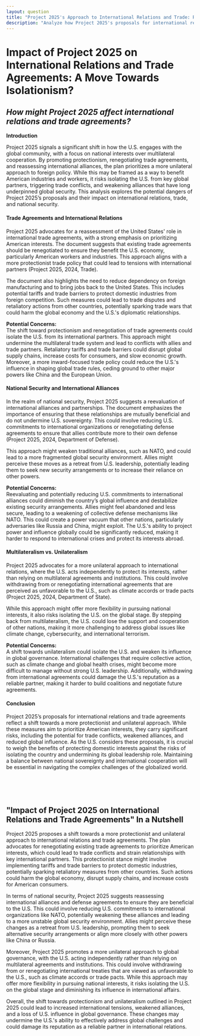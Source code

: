 ```yaml
---
layout: question
title: "Project 2025's Approach to International Relations and Trade: Risks of Isolation and Conflict"
description: "Analyze how Project 2025's proposals for international relations and trade agreements could lead to isolation, weakened alliances, and economic conflicts."
---
```


# Impact of Project 2025 on International Relations and Trade Agreements: A Move Towards Isolationism?

## *How might Project 2025 affect international relations and trade agreements?*

**Introduction**

Project 2025 signals a significant shift in how the U.S. engages with the global community, with a focus on national interests over multilateral cooperation. By promoting protectionism, renegotiating trade agreements, and reassessing international alliances, the plan prioritizes a more unilateral approach to foreign policy. While this may be framed as a way to benefit American industries and workers, it risks isolating the U.S. from key global partners, triggering trade conflicts, and weakening alliances that have long underpinned global security. This analysis explores the potential dangers of Project 2025’s proposals and their impact on international relations, trade, and national security.

#### **Trade Agreements and International Relations**

Project 2025 advocates for a reassessment of the United States' role in international trade agreements, with a strong emphasis on prioritizing American interests. The document suggests that existing trade agreements should be renegotiated to ensure they benefit the U.S. economy, particularly American workers and industries. This approach aligns with a more protectionist trade policy that could lead to tensions with international partners (Project 2025, 2024, Trade).

The document also highlights the need to reduce dependency on foreign manufacturing and to bring jobs back to the United States. This includes potential tariffs and trade barriers to protect domestic industries from foreign competition. Such measures could lead to trade disputes and retaliatory actions from other countries, potentially sparking trade wars that could harm the global economy and the U.S.'s diplomatic relationships.

**Potential Concerns:**  
The shift toward protectionism and renegotiation of trade agreements could isolate the U.S. from its international partners. This approach might undermine the multilateral trade system and lead to conflicts with allies and trade partners. Retaliatory tariffs and trade barriers could disrupt global supply chains, increase costs for consumers, and slow economic growth. Moreover, a more inward-focused trade policy could reduce the U.S.'s influence in shaping global trade rules, ceding ground to other major powers like China and the European Union.

#### **National Security and International Alliances**

In the realm of national security, Project 2025 suggests a reevaluation of international alliances and partnerships. The document emphasizes the importance of ensuring that these relationships are mutually beneficial and do not undermine U.S. sovereignty. This could involve reducing U.S. commitments to international organizations or renegotiating defense agreements to ensure that allies contribute more to their own defense (Project 2025, 2024, Department of Defense).

This approach might weaken traditional alliances, such as NATO, and could lead to a more fragmented global security environment. Allies might perceive these moves as a retreat from U.S. leadership, potentially leading them to seek new security arrangements or to increase their reliance on other powers.

**Potential Concerns:**  
Reevaluating and potentially reducing U.S. commitments to international alliances could diminish the country’s global influence and destabilize existing security arrangements. Allies might feel abandoned and less secure, leading to a weakening of collective defense mechanisms like NATO. This could create a power vacuum that other nations, particularly adversaries like Russia and China, might exploit. The U.S.'s ability to project power and influence globally could be significantly reduced, making it harder to respond to international crises and protect its interests abroad.

#### **Multilateralism vs. Unilateralism**

Project 2025 advocates for a more unilateral approach to international relations, where the U.S. acts independently to protect its interests, rather than relying on multilateral agreements and institutions. This could involve withdrawing from or renegotiating international agreements that are perceived as unfavorable to the U.S., such as climate accords or trade pacts (Project 2025, 2024, Department of State).

While this approach might offer more flexibility in pursuing national interests, it also risks isolating the U.S. on the global stage. By stepping back from multilateralism, the U.S. could lose the support and cooperation of other nations, making it more challenging to address global issues like climate change, cybersecurity, and international terrorism.

**Potential Concerns:**  
A shift towards unilateralism could isolate the U.S. and weaken its influence in global governance. International challenges that require collective action, such as climate change and global health crises, might become more difficult to manage without strong U.S. leadership. Additionally, withdrawing from international agreements could damage the U.S.'s reputation as a reliable partner, making it harder to build coalitions and negotiate future agreements.

#### **Conclusion**

Project 2025’s proposals for international relations and trade agreements reflect a shift towards a more protectionist and unilateral approach. While these measures aim to prioritize American interests, they carry significant risks, including the potential for trade conflicts, weakened alliances, and reduced global influence. As the U.S. considers these proposals, it is crucial to weigh the benefits of protecting domestic interests against the risks of isolating the country and undermining its global leadership role. Maintaining a balance between national sovereignty and international cooperation will be essential in navigating the complex challenges of the globalized world.

<br><br><br>

## <span id="nutshell">**"Impact of Project 2025 on International Relations and Trade Agreements" In a Nutshell</span>**

Project 2025 proposes a shift towards a more protectionist and unilateral approach to international relations and trade agreements. The plan advocates for renegotiating existing trade agreements to prioritize American interests, which could lead to trade conflicts and strain relationships with key international partners. This protectionist stance might involve implementing tariffs and trade barriers to protect domestic industries, potentially sparking retaliatory measures from other countries. Such actions could harm the global economy, disrupt supply chains, and increase costs for American consumers.

In terms of national security, Project 2025 suggests reassessing international alliances and defense agreements to ensure they are beneficial to the U.S. This could involve reducing U.S. commitments to international organizations like NATO, potentially weakening these alliances and leading to a more unstable global security environment. Allies might perceive these changes as a retreat from U.S. leadership, prompting them to seek alternative security arrangements or align more closely with other powers like China or Russia.

Moreover, Project 2025 promotes a more unilateral approach to global governance, with the U.S. acting independently rather than relying on multilateral agreements and institutions. This could involve withdrawing from or renegotiating international treaties that are viewed as unfavorable to the U.S., such as climate accords or trade pacts. While this approach may offer more flexibility in pursuing national interests, it risks isolating the U.S. on the global stage and diminishing its influence in international affairs.

Overall, the shift towards protectionism and unilateralism outlined in Project 2025 could lead to increased international tensions, weakened alliances, and a loss of U.S. influence in global governance. These changes may undermine the U.S.'s ability to effectively address global challenges and could damage its reputation as a reliable partner in international relations.
